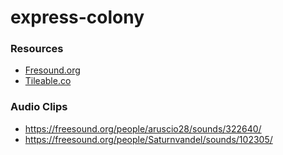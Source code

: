 # express-colony

 

### Resources

* [Fresound.org](https://freesound.org)
* [Tileable.co](https://tileable.co)

### Audio Clips

* https://freesound.org/people/aruscio28/sounds/322640/
* https://freesound.org/people/Saturnvandel/sounds/102305/
